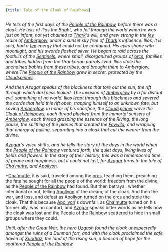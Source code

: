```yaml
---
{title: Tale of the Cloak of Rainbows}
---
```


*He tells of the first days of the [People of the Rainbow](<../../../groups/orc-hordes/people-of-the-rainbow.md>), before there was a cloak. He tells of Ilios the Bright, who fell through the world when he was just an infant, not yet chained to [Thark](<../../../cosmology/gods/embodied-gods/thark.md>)'s will, and grew strong in the [fey](<../../../species/children-of-the-divine/fey/fey.md>) realm of [Amberglow](<../../../cosmology/multiverse/echo-realms/feywild/amberglow.md>), under a sunset sky free of [Thark](<../../../cosmology/gods/embodied-gods/thark.md>)'s influence. Ilios, it is said, had a [fey](<../../../species/children-of-the-divine/fey/fey.md>) energy that could not be contained. His eyes shone with moonlight, and his swords flashed silver. He began to raid across the foothills of the [Sentinels](<../../../gazetteer/sentinel-range/sentinel-range.md>), where small, disorganized groups of [orcs](<../../../species/children-of-the-embodied-gods/orcs/orcs.md>), families and tribes hidden from the Drankorian patrols lived. Ilios stole the unchained babies from these tribes, and brought them to [Amberglow](<../../../cosmology/multiverse/echo-realms/feywild/amberglow.md>), where The [People of the Rainbow](<../../../groups/orc-hordes/people-of-the-rainbow.md>) grew in secret, protected by the [Cloudspinner](<../../../people/extraplanar-powers/cloudspinner.md>).* 

*And then Azagar speaks of the blackness that tore out the sun, the rift through which darkness leaked. The invasion of [Amberglow](<../../../cosmology/multiverse/echo-realms/feywild/amberglow.md>) by a far distant evil, something of no world. Ilios leapt through this blackness and severed the cords that held this rift open, trapping himself to an unknown fate, but saving [Amberglow](<../../../cosmology/multiverse/echo-realms/feywild/amberglow.md>). In honor of his sacrifice, the [Cloudspinner](<../../../people/extraplanar-powers/cloudspinner.md>) wove the [Cloak of Rainbows](<../../../things/artifacts-of-power/cloak-of-rainbows.md>), each thread plucked from the immortal sunsets of [Amberglow](<../../../cosmology/multiverse/echo-realms/feywild/amberglow.md>), each thread grasping the essence of the Riving, the long pause, the splitting of the planes that created the [Feywild](<../../../cosmology/multiverse/echo-realms/feywild/feywild.md>), and wrapping that energy of pulling, separating into a cloak that cut the wearer from the divine.*

*[Azogar](<../../../people/orcs/azogar.md>)'s voice shifts, and he tells the story of the days in the world when the [People of the Rainbow](<../../../groups/orc-hordes/people-of-the-rainbow.md>) ventured forth, the quiet days, living lives of fields and flowers. In the story of their history, this was a remembered time of peace and happiness, but it could not last, for [Azogar](<../../../people/orcs/azogar.md>) turns to the tale of [Cha'mutte](<../../../people/extraplanar-powers/cha-mutte.md>), and [Apollyon](<../../../people/historical-figures/drankorian-emperors/apollyon.md>).* 

*[Cha'mutte](<../../../people/extraplanar-powers/cha-mutte.md>), it is said, traveled among the [orcs](<../../../species/children-of-the-embodied-gods/orcs/orcs.md>), teaching them, preaching the fate he sought for all the people of the world: freedom from the divine, as the [People of the Rainbow](<../../../groups/orc-hordes/people-of-the-rainbow.md>) had found. But then betrayal, whether intentional or not, telling [Apollyon](<../../../people/historical-figures/drankorian-emperors/apollyon.md>) of the dream, of the cloak. And then the war, and loss, and defeat as [Apollyon](<../../../people/historical-figures/drankorian-emperors/apollyon.md>) turned on the [orcs](<../../../species/children-of-the-embodied-gods/orcs/orcs.md>) and stole the cloak. That this because [Apollyon](<../../../people/historical-figures/drankorian-emperors/apollyon.md>)'s downfall, as [Cha'mutte](<../../../people/extraplanar-powers/cha-mutte.md>) turned on his former ally, was no comfort, and [Azogar](<../../../people/orcs/azogar.md>) speaks bitter words as he tells how the cloak was lost and the [People of the Rainbow](<../../../groups/orc-hordes/people-of-the-rainbow.md>) scattered to hide in small groups where they could. 

*Until, after the [Great War](<../../../events/1500s/great-war.md>), the hero [Uzgash](<../../../people/orcs/uzgash.md>) found the cloak unexpectedly amongst the ruins of a Dunmari fort, and with the cloak proclaimed the safe haven of [Xurkhaz](<../../../gazetteer/istaros-watershed/xurkhaz/xurkhaz.md>), the land of the rising sun, a beacon of hope for the scattered [People of the Rainbow](<../../../groups/orc-hordes/people-of-the-rainbow.md>).* 